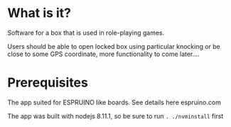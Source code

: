 # What is it?

Software for a box that is used in role-playing games.
 
Users should be able to open locked box using particular knocking or be close to some GPS coordinate, more functionality to come later.... 

# Prerequisites

The app suited for ESPRUINO like boards. See details here espruino.com

The app was built with nodejs 8.11.1, so be sure to run `. ./nvminstall` first